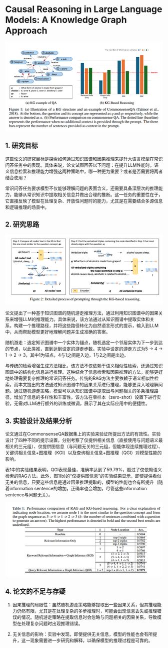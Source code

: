# Causal Reasoning in Large Language Models: A Knowledge Graph Approach
![image](./image_nips2024/p1.png)

## 1. 研究目标
这篇论文的研究目标是探索如何通过知识图谱和因果推理来提升大语言模型在常识问答任务中的表现。具体来说，论文试图回答以下问题：在提升LLM性能时，语义信息检索和推理能力增强这两种策略中，哪一种更为重要？或者是否需要将两者结合使用？

常识问答任务要求模型不仅能够理解问题的表面含义，还需要具备深层次的推理能力，能够从常识知识中提取相关信息并做出合理的推断。这一任务的重要性在于，它直接反映了模型在处理复杂、开放性问题时的能力，尤其是在需要结合多源信息和逻辑推理的场景中。

## 2. 研究思路
![image](./image_nips2024/p3.png)

论文提出了一种基于知识图谱的随机游走推理方法，通过利用知识图谱中的因果关系来增强LLM的推理能力。具体来说，该方法通过从知识图谱中提取实体和关系，构建一个推理路径，并将这些路径转化为自然语言形式的提示，输入到LLM中，从而帮助模型更好地理解问题并生成准确的答案。

随机游走：选定知识图谱中一个实体为锚点，随机选定一个邻居实体为下一步到达的节点，以此类推，直到达到设定的游走步数。实验中设定的游走方式为5 -> 4 -> 1 -> 2 -> 3，其中1为锚点，4与1之间是入边，1与2之间是出边。

与传统的检索增强生成方法相比，该方法不仅依赖于语义相似性检索，还通过知识图谱中的结构化信息进行推理。这种结合了信息检索和因果推理的方法，能够更好地处理需要复杂推理的常识问答任务。传统的RAG方法主要依赖于语义相似性检索，而本文提出的方法通过知识图谱中的因果关系进行推理，能够更深入地理解问题。通过随机游走策略，模型可以从知识图谱中提取出与问题相关的多条推理路径，增加了信息的多样性和丰富性。该方法在零样本（zero-shot）设置下进行实验，无需对LLM进行额外的训练或微调，展示了其在实际应用中的便捷性。

## 3. 实验设计及结果分析
论文通过在CommonsenseQA数据集上的实验来验证所提出方法的有效性。实验设计了四种不同的提示设置，分别考察了仅提供相关信息（直接使用与问题语义最相关的三元组）、仅提供图信息（与问题无关的三元组，但能体现连续推理过程）、关键词相关信息+图推理（KGI）以及查询相关信息+图推理（QGI）对模型性能的影响。

表1中的实验结果表明，QGI表现最佳，准确率达到了59.79%，超过了仅依赖语义检索的RAG方法。此外，图1(b)的“仅提供图信息”的实验结果显示，即使提供看似无关的信息，只要这些信息是通过因果推理提取的，模型的性能也会有所提升（随着information sentence的增加，正确率也会增加，尽管这些information sentence与问题无关）。

![image](./image_nips2024/p2.png)

## 4. 论文的不足与存疑
1. 因果推理的局限性：虽然随机游走策略能够提取出一些因果关系，但其推理能力仍然有限，尤其是在处理复杂的多步推理时，可能会出现信息丢失或推理错误的情况。随机游走策略在提取信息时会忽略与问题相关的因果关系，导致模型在处理复杂问题时出现推理错误。

2. 无关信息的影响：实验中发现，即使提供无关信息，模型的性能也会有所提升，这一现象需要进一步研究和解释，以确保模型的推理过程是可靠的。

